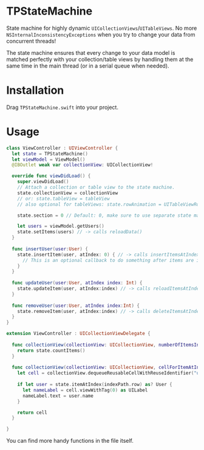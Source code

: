 TPStateMachine
==============

State machine for highly dynamic `UICollectionViews`/`UITableViews`. No more `NSInternalInconsistencyExceptions` when you try to change your data from concurrent threads!

The state machine ensures that every change to your data model is matched perfectly with your collection/table views by handling them at the same time in the main thread (or in a serial queue when needed).

# Installation

Drag `TPStateMachine.swift` into your project.

# Usage

```swift
class ViewController : UIViewController {
  let state = TPStateMachine()
  let viewModel = ViewModel()
  @IBOutlet weak var collectionView: UICollectionView!

  override func viewDidLoad() {
    super.viewDidLoad()
    // Attach a collection or table view to the state machine.
    state.collectionView = collectionView
    // or: state.tableView = tableView
    // also optional for tableViews: state.rowAnimation = UITableViewRowAnimation.Middle

    state.section = 0 // Default: 0, make sure to use separate state machines for each section.

    let users = viewModel.getUsers()
    state.setItems(users) // -> calls reloadData()
  }
  
  func insertUser(user:User) {
    state.insertItem(user, atIndex: 0) { // -> calls insertItemsAtIndexPaths()
      // This is an optional callback to do something after items are inserted.
    } 
  }
  
  func updateUser(user:User, atIndex index: Int) {
    state.updateItem(user, atIndex:index) // -> calls reloadItemsAtIndexPaths()
  }
  
  func removeUser(user:User, atIndex index:Int) {
    state.removeItem(user, atIndex:index) // -> calls deleteItemsAtIndexPaths()
  }
}

extension ViewController : UICollectionViewDelegate {
  
  func collectionView(collectionView: UICollectionView, numberOfItemsInSection section: Int) -> Int {
    return state.countItems()
  }
  
  func collectionView(collectionView: UICollectionView, cellForItemAtIndexPath indexPath: NSIndexPath) -> UICollectionViewCell {
    let cell = collectionView.dequeueReusableCellWithReuseIdentifier("userCell", forIndexPath: indexPath) as UICollectionViewCell
    
    if let user = state.itemAtIndex(indexPath.row) as? User {
      let nameLabel = cell.viewWithTag(0) as UILabel
      nameLabel.text = user.name
    }

    return cell
  }

}

```
You can find more handy functions in the file itself.
